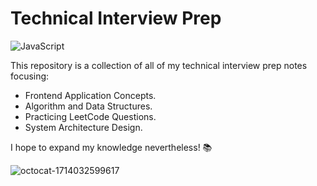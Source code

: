 # Technical Interview Prep

![JavaScript](https://img.shields.io/badge/javascript-%23323330.svg?style=for-the-badge&logo=javascript&logoColor=%23F7DF1E)

This repository is a collection of all of my technical interview prep notes focusing:
- Frontend Application Concepts.
- Algorithm and Data Structures. 
- Practicing LeetCode Questions.
- System Architecture Design.

I hope to expand my knowledge nevertheless! 📚 

![octocat-1714032599617](https://github.com/sangvo235/Technical-Interview-Prep/assets/97276811/a1e0236e-1373-459c-9b3a-0a3c87d3b76f)
